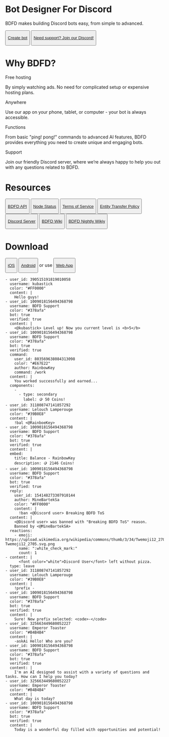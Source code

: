 <link rel="stylesheet" href="./theme/css/home.css">

<div class="bdfd-is">
  <h1 id="bdfd-case">Bot Designer For Discord</h1>
  <p id="truelol"><bold>BDFD</bold> makes building Discord bots easy, from simple to advanced.</p>
  <div class="homeButtons">
    <button class="createMyBot">
      <p><a href="https://app.botdesignerdiscord.com/"><i class="fa fa-plus" aria-hidden="true"></i> Create bot</a></p>
    </button>
    <button class="getHelp">
      <p><a href="https://discord.gg/bot-designer-for-discord-official-server-566363823137882154"><i class="fa fa-share" aria-hidden="true"></i> Need support? Join our Discord!</a></p>
    </button>
  </div>
</div>

<div class="why-bdfd">
  <h1>Why BDFD?</h1>
  <div class="why-bdfd-embed">
    <div class="hosting">
      <i class="fa fa-play-circle" aria-hidden="true"></i>
      <p id="title">Free hosting</p>
      <p id="content">By simply watching ads. No need for complicated setup or expensive hosting plans.</p>
    </div>
    <div class="anywhere">
      <i class="fa fa-desktop" aria-hidden="true"></i>
      <p id="title">Anywhere</p>
      <p id="content">Use our app on your phone, tablet, or computer - your bot is always accessible.</p>
    </div>
    <div class="alotfunctions">
      <i class="fa fa-star" aria-hidden="true"></i>
      <p id="title">Functions</p>
      <p id="content">From basic "ping! pong!" commands to advanced AI features, BDFD provides everything you need to create unique and engaging bots.</p>
    </div>
    <div class="community">
      <i class="fa fa-info-circle" aria-hidden="true"></i>
      <p id="title">Support</p>
      <p id="content">Join our friendly Discord server, where we’re always happy to help you out with any questions related to BDFD.</p>
    </div>
  </div>
</div>

<div class="resources">
  <h1 id="resources">Resources</h1>
  <div class="resourcesButtons">
    <button class="resButton">
      <p><a href="./resources/api.md"><i class="fa fa-bookmark-o" aria-hidden="true"></i> BDFD API</a></p>
    </button>
    <button class="resButton">
      <p><a href="https://botdesignerdiscord.com/status"><i class="fa fa-user" aria-hidden="true"></i> Node Status</a></p>
    </button>
    <button class="resButton">
      <p><a href="./terms.md"><i class="fa fa-ban" aria-hidden="true"></i> Terms of Service</a></p>
    </button>
    <button class="resButton">
      <p><a href="./entityTransferPolicy"><i class="fa fa-exclamation" aria-hidden="true"></i> Entity Transfer Policy</a></p>
    </button>
    <button class="resButton">
      <p><a href="https://discord.gg/bot-designer-for-discord-official-server-566363823137882154"><i class="fa fa-phone" aria-hidden="true"></i> Discord Server</a></p>
    </button>
    <button class="resButton">
      <p><a href="https://wiki.botdesignerdiscord.com/"><i class="fa fa-sun-o" aria-hidden="true"></i> BDFD Wiki</a></p>
    </button>
    <button class="resButton">
      <p><a href="https://wiki.botdesignerdiscord.com/nightly/"><i class="fa fa-moon-o" aria-hidden="true"></i> BDFD Nightly Wikiy</a></p>
    </button>
  </div>
</div>

<div class="download">
  <h1 id="bdfd-case">Download</h1>
  <div class="downloadButtons">
    <button class="downButton">
      <p><a href="https://apps.apple.com/app/bot-designer-for-discord/id1495536477"><i class="fa fa-apple" aria-hidden="true"></i> iOS</a></p>
    </button>
    <button class="downButton">
      <p><a href="https://play.google.com/store/apps/details?id=com.jakubtomana.discordbotdesinger"><i class="fa fa-android" aria-hidden="true"></i> Android</a></p>
    </button>
    <bold>or use</bold>
    <button class="downButton">
      <p><a href="https://app.botdesignerdiscord.com/"><i class="fa fa-laptop" aria-hidden="true"></i> Web App</a></p>
    </button>
  </div>
</div>

```discord yaml
- user_id: 390515191819010058
  username: kubastick
  color: "#FF0000"
  content: |
    Hello guys!
- user_id: 1009018156494368798
  username: BDFD Support
  color: "#378afa"
  bot: true
  verified: true
  content: |
    <@kubastick> Level up! Now you current level is <b>5</b>
- user_id: 1009018156494368798
  username: BDFD Support
  color: "#378afa"
  bot: true
  verified: true
  command:
    user_id: 803569638084313098
    color: "#E67E22"
    author: RainbowKey
    command: /work
  content: |
    You worked successfully and earned...
  components: 
    - 
      - type: secondary
        label: 🪙 50 Coins!
- user_id: 311808747141857292
  username: Lelouch Lamperouge
  color: "#39B0E8"
  content: |
    !bal <@RainboeKey>
- user_id: 1009018156494368798
  username: BDFD Support
  color: "#378afa"
  bot: true
  verified: true
  content: |
  embed:
    title: Balance - RainbowKey
    description: 🪙 2146 Coins!
- user_id: 1009018156494368798
  username: BDFD Support
  color: "#378afa"
  bot: true
  verified: true
  reply:
    user_id: 154148273307910144
    author: MineBartekSa
    color: "#FF0000"
    content: |
      !ban <@Discord user> Breaking BDFD ToS
  content: |
    <@Discord user> was banned with "Breaking BDFD ToS" reason.
    Banned by <@MineBartekSA>
  reactions:
    - emoji: https://upload.wikimedia.org/wikipedia/commons/thumb/3/34/Twemoji12_2705.svg/640px-Twemoji12_2705.svg.png
      name: ":white_check_mark:"
      count: 1
- content: |
      <font color="white">Discord User</font> left without pizza.
  type: leave
- user_id: 311808747141857292
  username: Lelouch Lamperouge
  color: "#39B0E8"
  content: |
    !prefix -
- user_id: 1009018156494368798
  username: BDFD Support
  color: "#378afa"
  bot: true
  verified: true
  content: |
    Sure! New prefix selected: <code>-</code>
- user_id: 325663449680052227
  username: Emperor Toaster
  color: "#B4B4B4"
  content: |
    -askAi Hello! Who are you?
- user_id: 1009018156494368798
  username: BDFD Support
  color: "#378afa"
  bot: true
  verified: true
  content: |
    I'm an AI designed to assist with a variety of questions and tasks. How can I help you today?
- user_id: 325663449680052227
  username: Emperor Toaster
  color: "#B4B4B4"
  content: |
    What day is today?
- user_id: 1009018156494368798
  username: BDFD Support
  color: "#378afa"
  bot: true
  verified: true
  content: |
    Today is a wonderful day filled with opportunities and potential!
```
